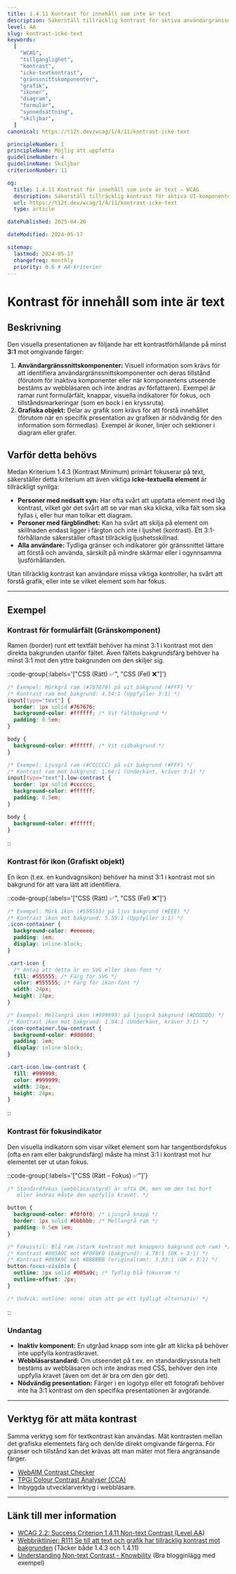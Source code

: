 ```yaml
---
title: 1.4.11 Kontrast för innehåll som inte är text
description: Säkerställ tillräcklig kontrast för aktiva användargränssnittskomponenter och meningsbärande grafik mot omgivande färger.
level: AA
slug: kontrast-icke-text
keywords:
  [
    "WCAG",
    "tillgänglighet",
    "kontrast",
    "icke-textkontrast",
    "gränssnittskomponenter",
    "grafik",
    "ikoner",
    "diagram",
    "formulär",
    "synnedsättning",
    "skiljbar",
  ]
canonical: https://t12t.dev/wcag/1/4/11/kontrast-icke-text

principleNumber: 1
principleName: Möjlig att uppfatta
guidelineNumber: 4
guidelineName: Skiljbar
criterionNumber: 11

og:
  title: 1.4.11 Kontrast för innehåll som inte är text – WCAG
  description: Säkerställ tillräcklig kontrast för aktiva UI-komponenter och meningsbärande grafik.
  url: https://t12t.dev/wcag/1/4/11/kontrast-icke-text
  type: article

datePublished: 2025-04-20

dateModified: 2024-05-17

sitemap:
  lastmod: 2024-05-17
  changefreq: monthly
  priority: 0.6 # AA-kriterier
---
```


# Kontrast för innehåll som inte är text

## Beskrivning

Den visuella presentationen av följande har ett kontrastförhållande på minst **3:1** mot omgivande färger:

1.  **Användargränssnittskomponenter:** Visuell information som krävs för att identifiera användargränssnittskomponenter och deras tillstånd (förutom för inaktiva komponenter eller när komponentens utseende bestäms av webbläsaren och inte ändras av författaren). Exempel är ramar runt formulärfält, knappar, visuella indikatorer för fokus, och tillståndsmarkeringar (som en bock i en kryssruta).
2.  **Grafiska objekt:** Delar av grafik som krävs för att förstå innehållet (förutom när en specifik presentation av grafiken är nödvändig för den information som förmedlas). Exempel är ikoner, linjer och sektioner i diagram eller grafer.

## Varför detta behövs

Medan Kriterium 1.4.3 (Kontrast Minimum) primärt fokuserar på text, säkerställer detta kriterium att även viktiga **icke-textuella element** är tillräckligt synliga:

- **Personer med nedsatt syn:** Har ofta svårt att uppfatta element med låg kontrast, vilket gör det svårt att se var man ska klicka, vilka fält som ska fyllas i, eller hur man tolkar ett diagram.
- **Personer med färgblindhet:** Kan ha svårt att skilja på element om skillnaden endast ligger i färgton och inte i ljushet (kontrast). Ett 3:1-förhållande säkerställer oftast tillräcklig ljushetsskillnad.
- **Alla användare:** Tydliga gränser och indikatorer gör gränssnittet lättare att förstå och använda, särskilt på mindre skärmar eller i ogynnsamma ljusförhållanden.

Utan tillräcklig kontrast kan användare missa viktiga kontroller, ha svårt att förstå grafik, eller inte se vilket element som har fokus.

---

## Exempel

### Kontrast för formulärfält (Gränskomponent)

Ramen (border) runt ett textfält behöver ha minst 3:1 i kontrast mot den direkta bakgrunden utanför fältet. Även fältets bakgrundsfärg behöver ha minst 3:1 mot den yttre bakgrunden om den skiljer sig.

::code-group{:labels='["CSS (Rätt) ✅", "CSS (Fel) ❌"]'}

```css [Tillräcklig kontrast för ram]
/* Exempel: Mörkgrå ram (#767676) på vit bakgrund (#FFF) */
/* Kontrast ram mot bakgrund: 4.54:1 (Uppfyller 3:1) */
input[type="text"] {
  border: 1px solid #767676;
  background-color: #ffffff; /* Vit fältbakgrund */
  padding: 0.5em;
}

body {
  background-color: #ffffff; /* Vit sidbakgrund */
}
```

```css [Otillräcklig kontrast för ram]
/* Exempel: Ljusgrå ram (#CCCCCC) på vit bakgrund (#FFF) */
/* Kontrast ram mot bakgrund: 1.64:1 (Underkänt, kräver 3:1) */
input[type="text"].low-contrast {
  border: 1px solid #cccccc;
  background-color: #ffffff;
  padding: 0.5em;
}

body {
  background-color: #ffffff;
}
```

::

### Kontrast för ikon (Grafiskt objekt)

En ikon (t.ex. en kundvagnsikon) behöver ha minst 3:1 i kontrast mot sin bakgrund för att vara lätt att identifiera.

::code-group{:labels='["CSS (Rätt) ✅", "CSS (Fel) ❌"]'}

```css [Tillräcklig kontrast för ikon]
/* Exempel: Mörk ikon (#555555) på ljus bakgrund (#EEE) */
/* Kontrast ikon mot bakgrund: 5.59:1 (Uppfyller 3:1) */
.icon-container {
  background-color: #eeeeee;
  padding: 1em;
  display: inline-block;
}

.cart-icon {
  /* Antag att detta är en SVG eller ikon-font */
  fill: #555555; /* Färg för SVG */
  color: #555555; /* Färg för ikon-font */
  width: 24px;
  height: 24px;
}
```

```css [Otillräcklig kontrast för ikon]
/* Exempel: Mellangrå ikon (#999999) på ljusgrå bakgrund (#DDDDDD) */
/* Kontrast ikon mot bakgrund: 1.94:1 (Underkänt, kräver 3:1) */
.icon-container.low-contrast {
  background-color: #dddddd;
  padding: 1em;
  display: inline-block;
}

.cart-icon.low-contrast {
  fill: #999999;
  color: #999999;
  width: 24px;
  height: 24px;
}
```

::

### Kontrast för fokusindikator

Den visuella indikatorn som visar vilket element som har tangentbordsfokus (ofta en ram eller bakgrundsfärg) måste ha minst 3:1 i kontrast mot hur elementet ser ut utan fokus.

::code-group{:labels='["CSS (Rätt - Fokus) ✅"]'}

```css [Tydlig fokusindikator]
/* Standardfokus (webbläsarstyrd) är ofta OK, men om den tas bort
   eller ändras måste den uppfylla kravet. */

button {
  background-color: #f0f0f0; /* Ljusgrå knapp */
  border: 1px solid #bbbbbb; /* Mellangrå ram */
  padding: 0.5em 1em;
}

/* Fokusstil: Blå ram (stark kontrast mot knappens bakgrund och ram) */
/* Kontrast #005A9C mot #F0F0F0 (bakgrund): 4.78:1 (OK > 3:1) */
/* Kontrast #005A9C mot #BBBBBB (originalram): 3.33:1 (OK > 3:1) */
button:focus-visible {
  outline: 3px solid #005a9c; /* Tydlig blå fokusram */
  outline-offset: 2px;
}

/* Undvik: outline: none; utan att ge ett tydligt alternativ! */
```

::

### Undantag

- **Inaktiv komponent:** En utgråad knapp som inte går att klicka på behöver inte uppfylla kontrastkravet.
- **Webbläsarstandard:** Om utseendet på t.ex. en standardkryssruta helt bestäms av webbläsaren och inte ändras med CSS, behöver den inte uppfylla kravet (även om det är bra om den gör det).
- **Nödvändig presentation:** Färger i en logotyp eller ett fotografi behöver inte ha 3:1 kontrast om den specifika presentationen är avgörande.

---

## Verktyg för att mäta kontrast

Samma verktyg som för textkontrast kan användas. Mät kontrasten mellan det grafiska elementets färg och den/de direkt omgivande färgerna. För gränser och tillstånd kan det krävas att man mäter mot flera angränsande färger.

- [WebAIM Contrast Checker](https://webaim.org/resources/contrastchecker/)
- [TPGi Colour Contrast Analyser (CCA)](https://www.tpgi.com/color-contrast-checker/)
- Inbyggda utvecklarverktyg i webbläsare.

---

## Länk till mer information

- [WCAG 2.2: Success Criterion 1.4.11 Non-text Contrast (Level AA)](https://www.w3.org/WAI/WCAG22/Understanding/non-text-contrast.html)
- [Webbriktlinjer: R111 Se till att text och grafik har tillräcklig kontrast mot bakgrunden](https://www.digg.se/webbriktlinjer/alla-webbriktlinjer/se-till-att-text-och-grafik-har-tillracklig-kontrast-mot-bakgrunden) (Täcker både 1.4.3 och 1.4.11)
- [Understanding Non-text Contrast - Knowbility](https://knowbility.org/blog/2018/understanding-non-text-contrast/) (Bra blogginlägg med exempel)
